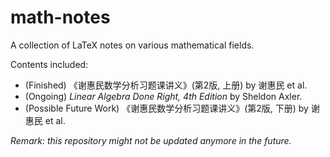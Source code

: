 # math-notes
A collection of LaTeX notes on various mathematical fields.

Contents included:
- (Finished) 《谢惠民数学分析习题课讲义》(第2版, 上册) by 谢惠民 et al.
- (Ongoing) *Linear Algebra Done Right, 4th Edition* by Sheldon Axler.
- (Possible Future Work) 《谢惠民数学分析习题课讲义》(第2版, 下册) by 谢惠民 et al.

_Remark: this repository might not be updated anymore in the future._
